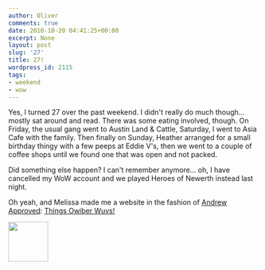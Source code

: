 ```yaml
---
author: Oliver
comments: true
date: 2010-10-20 04:41:25+00:00
excerpt: None
layout: post
slug: '27'
title: 27!
wordpress_id: 2115
tags:
- weekend
- wow
---
```


Yes, I turned 27 over the past weekend.  I didn't really do much though... mostly sat around and read.  There was some eating involved, though.  On Friday, the usual gang went to Austin Land & Cattle, Saturday, I went to Asia Cafe with the family.  Then finally on Sunday, Heather arranged for a small birthday thingy with a few peeps at Eddie V's, then we went to a couple of coffee shops until we found one that was open and not packed.

Did something else happen?  I can't remember anymore... oh, I have cancelled my WoW account and we played Heroes of Newerth instead last night.

Oh yeah, and Melissa made me a website in the fashion of <a href="http://www.andrewapproved.com">Andrew Approved</a>: <a href="http://owiberwuvs.tumblr.com/">Things Owiber Wuvs!</a>

<a href="http://www.owiber.com/?attachment_id=2116" rel="attachment wp-att-2116"><img src="http://www.owiber.com/wp-content/uploads/2010/10/Photo-on-2010-10-19-at-23.36-80x80.jpg" alt="" title="Photo on 2010-10-19 at 23.36" width="80" height="80" class="alignnone size-thumbnail wp-image-2116" /></a>